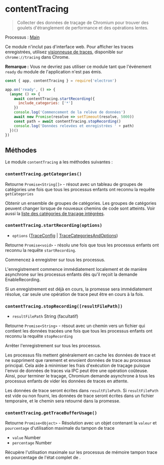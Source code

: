 # contentTracing

> Collecter des données de traçage de Chromium pour trouver des goulets d'étranglement de performance et des opérations lentes.

Processus : [Main](../glossary.md#main-process)

Ce module n'inclut pas d'interface web. Pour afficher les traces enregistrées, utilisez [visionneuse de traces](https://github.com/catapult-project/catapult/blob/master/tracing), disponible sur `chrome://tracing` dans Chrome.

**Remarque :** Vous ne devriez pas utiliser ce module tant que l'événement `ready` du module de l'application n'est pas émis.

```javascript
const { app, contentTracing } = require('electron')

app.on('ready', () => {
  (async () => {
    await contentTracing.startRecording({
      include_categories: ['*']
    })
    console.log('Commencement de la relève de données')
    await new Promise(resolve => setTimeout(resolve, 5000))
    const path = await contentTracing.stopRecording()
    console.log('Données relevées et enregistrées ' + path)
  })()
})
```

## Méthodes

Le module `contentTracing` a les méthodes suivantes :

### `contentTracing.getCategories()`

Retourne `Promise<String[]>` - résout avec un tableau de groupes de catégories une fois que tous les processus enfants ont reconnu la requête `getCategories`

Obtenir un ensemble de groupes de catégories. Les groupes de catégories peuvent changer lorsque de nouveaux chemins de code sont atteints. Voir aussi la [liste des catégories de traçage intégrées](https://chromium.googlesource.com/chromium/src/+/master/base/trace_event/builtin_categories.h).

### `contentTracing.startRecording(options)`

* `options` ([TraceConfig](structures/trace-config.md) | [TraceCategoriesAndOptions](structures/trace-categories-and-options.md))

Retourne `Promise<void>` - résolu une fois que tous les processus enfants ont reconnu la requête `startRecording`.

Commencez à enregistrer sur tous les processus.

L'enregistrement commence immédiatement localement et de manière asynchrone sur les processus enfants dès qu'il reçoit la demande EnableRecording.

Si un enregistrement est déjà en cours, la promesse sera immédiatement résolue, car seule une opération de trace peut être en cours à la fois.

### `contentTracing.stopRecording([resultFilePath])`

* `resultFilePath` String (facultatif)

Retourne `Promise<String>` - résout avec un chemin vers un fichier qui contient les données tracées une fois que tous les processus enfants ont reconnu la requête `stopRecording`

Arrêter l'enregistrement sur tous les processus.

Les processus fils mettent généralement en cache les données de trace et ne suppriment que rarement et envoient données de trace au processus principal. Cela aide à minimiser les frais d'exécution de traçage puisque l'envoi de données de traces via IPC peut être une opération coûteuse. Ainsi, pour terminer le traçage, Chromium demande asynchrone à tous les processus enfants de vider les données de traces en attente.

Les données de trace seront écrites dans `resultFilePath`. Si `resultFilePath` est vide ou non fourni, les données de trace seront écrites dans un fichier temporaire, et le chemin sera retourné dans la promesse.

### `contentTracing.getTraceBufferUsage()`

Retourne `Promise<Object>` - Résolution avec un objet contenant la `valeur` et `pourcentage` d'utilisation maximale du tampon de trace

* `value` Number
* `percentage` Number

Récupère l'utilisation maximale sur les processus de mémoire tampon trace en pourcentage de l'état complet de .
